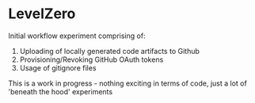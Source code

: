 # LevelZero
Initial workflow experiment comprising of: 

1. Uploading of locally generated code artifacts to Github
2. Provisioning/Revoking GitHub OAuth tokens
3. Usage of gitignore files

This is a work in progress - nothing exciting in terms of code, just a lot of 'beneath the hood' experiments
